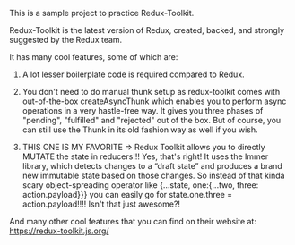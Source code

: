 This is a sample project to practice Redux-Toolkit.

Redux-Toolkit is the latest version of Redux, created, backed, and strongly suggested by the Redux team.

It has many cool features, some of which are:

1) A lot lesser boilerplate code is required compared to Redux.

2) You don't need to do manual thunk setup as redux-toolkit comes with out-of-the-box createAsyncThunk which enables you to perform async operations in a very hastle-free way. It gives you three phases of "pending", "fulfilled" and "rejected" out of the box. But of course, you can still use the Thunk in its old fashion way as well if you wish.

3) THIS ONE IS MY FAVORITE => 
Redux Toolkit allows you to directly MUTATE the state in reducers!!! Yes, that's right! It uses the Immer library, which detects changes to a “draft state” and produces a brand new immutable state based on those changes. So instead of that kinda scary object-spreading operator like {...state, one:{...two, three: action.payload}}} you can easily go for 
state.one.three  = action.payload!!!!
Isn't that just awesome?!

And many other cool features that you can find on their website at:
https://redux-toolkit.js.org/
